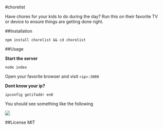 #chorelist

Have chores for your kids to do during the day? Run this on their favorite TV or device to ensure things are getting done right.

##Installation

`npm install chorelist && cd chorelist`

##Usage

**Start the server**

```shell
node index
```

Open your favorite browser and visit `<ip>:3000`

**Dont know your ip?**

```shell
ipconfig getifaddr en0
```

You should see something like the following

![](http://i.imgur.com/v8oML2D.png)

##License
MIT
